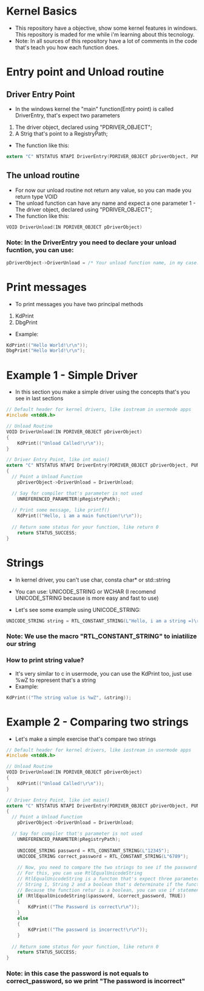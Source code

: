 # Kernel Basics

- This repository have a objective, show some kernel features in windows. This repository is maded for me while i'm learning about this tecnology.
- Note: In all sources of this repository have a lot of comments in the code that's teach you how each function does.   

# Entry point and Unload routine
## Driver Entry Point
- In the windows kernel the "main" function(Entry point) is called DriverEntry, that's expect two parameters</br>
1. The driver object, declared using "PDRIVER_OBJECT";
2. A Strig that's point to a RegistryPath;
- The function like this: 
```c
extern "C" NTSTATUS NTAPI DriverEntry(PDRIVER_OBJECT pDriverObject, PUNICODE_STRING pRegistryPath)
```

## The unload routine
- For now our unload routine not return any value, so you can made you return type VOID
- The unload function can have any name and expect a one parameter
1 - The driver object, declared using "PDRIVER_OBJECT";</br>
- The function like this:
```c
VOID DriverUnload(IN PDRIVER_OBJECT pDriverObject) 
```
### Note: In the DriverEntry you need to declare your unload fucntion, you can use:
```c
pDriverObject->DriverUnload = /* Your unload function name, in my case: */DriverUnload;
```
# Print messages
- To print messages you have two principal methods </br>
1. KdPrint 
2. DbgPrint

- Example:
```c
KdPrint(("Hello World!\r\n"));
DbgPrint("Hello World!\r\n");
```

# Example 1 - Simple Driver
- In this section you make a simple driver using the concepts that's you see in last sections
```c
// Default header for kernel drivers, like iostream in usermode apps
#include <ntddk.h>

// Unload Routine
VOID DriverUnload(IN PDRIVER_OBJECT pDriverObject)
{
	KdPrint(("Unload Called!\r\n"));
} 

// Driver Entry Point, like int main()
extern "C" NTSTATUS NTAPI DriverEntry(PDRIVER_OBJECT pDriverObject, PUNICODE_STRING pRegistryPath)
{
  // Point a Unload Function
	pDriverObject->DriverUnload = DriverUnload;

  // Say for compiler that's parameter is not used 
	UNREFERENCED_PARAMETER(pRegistryPath);
  
  // Print some message, like printf()
	KdPrint(("Hello, i am a main function!\r\n")); 
  
  // Return some status for your function, like return 0
	return STATUS_SUCCESS;
}
```
# Strings
- In kernel driver, you can't use char, consta char* or std::string
- You can use: UNICODE_STRING or WCHAR (I recomend UNICODE_STRING because is more easy and fast to use)

- Let's see some example using UNICODE_STRING:
```c
UNICODE_STRING string = RTL_CONSTANT_STRING(L"Hello, i am a string =)\r\n");
```
### Note: We use the macro "RTL_CONSTANT_STRING" to iniatilize our string </hr>

### How to print string value?
- It's very similar to c in usermode, you can use the KdPrint too, just use %wZ to represent that's a string
- Example:
```c
KdPrint(("The string value is %wZ", &string));
```

# Example 2 - Comparing two strings
- Let's make a simple exercise that's compare two strings
```c
// Default header for kernel drivers, like iostream in usermode apps
#include <ntddk.h>

// Unload Routine
VOID DriverUnload(IN PDRIVER_OBJECT pDriverObject)
{
	KdPrint(("Unload Called!\r\n"));
} 

// Driver Entry Point, like int main()
extern "C" NTSTATUS NTAPI DriverEntry(PDRIVER_OBJECT pDriverObject, PUNICODE_STRING pRegistryPath)
{
  // Point a Unload Function
	pDriverObject->DriverUnload = DriverUnload;

  // Say for compiler that's parameter is not used 
	UNREFERENCED_PARAMETER(pRegistryPath);
  
 	UNICODE_STRING password = RTL_CONSTANT_STRING(L"12345");
	UNICODE_STRING correct_password = RTL_CONSTANT_STRING(L"6789");
	
	// Now, you need to compare the two strings to see if the password is correct
	// For this, you can use RtlEqualUnicodeString
	// RtlEqualUnicodeString is a functon that's expect three parameters
	// String 1, String 2 and a boolean that's determinate if the functions check the case sensitive
	// Because the function retur is a boolean, you can use if statement to check thh return
	if (RtlEqualUnicodeString(&password, &correct_password, TRUE))
	{
		KdPrint(("The Password is correct\r\n"));
	}
	else
	{
		KdPrint(("The password is incorrect!\r\n"));
	}
  
  // Return some status for your function, like return 0
	return STATUS_SUCCESS;
}
```
### Note: in this case the password is not equals to correct_password, so we print "The password is incorrect"
